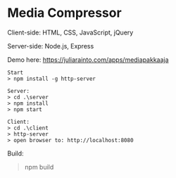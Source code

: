 # Media Compressor

Client-side: HTML, CSS, JavaScript, jQuery

Server-side: Node.js, Express

Demo here: https://juliarainto.com/apps/mediapakkaaja

```
Start
> npm install -g http-server

Server:
> cd .\server
> npm install
> npm start

Client:
> cd .\client
> http-server
> open browser to: http://localhost:8080

```
Build:
> npm build
```
